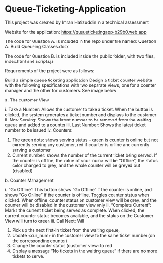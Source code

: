 # Queue-Ticketing-Application

This project was created by Imran Hafizuddin in a technical assessment

Website for the application: https://queueticketingapp-b29b0.web.app

The code for Question A. is included in the repo under file named: Question A. Build Queueing Classes.docx

The code for Question B. is included inside the public folder, with two files, index.html and scripts.js

Requirements of the project were as follows:

Build a simple queue ticketing application
Design a ticket counter website with the following specifications with two separate views, one for a counter manager and the other for customers. See image below

a. The customer View

i. Take a Number: Allows the customer to take a ticket. When the button is
clicked, the system generates a ticket number and displays to the
customer
ii. Now Serving: Shows the latest number to be removed from the waiting
queue and added to a counter
iii. Last Number: Shows the latest ticket number to be issued 
iv. Counters:

1. The green dots: shows serving status – green is counter is online but not currently serving any customer, red if counter is online and currently serving a customer
2. Current number: shows the number of the current ticket being served. If the counter is offline, the value of <cur_num> will be “Offline”, the status color changed to grey, and the whole counter will be greyed out (disabled)

b. Counter Management

i. “Go Offline”: This button shows “Go Offline” if the counter is online, and
shows “Go Online” if the counter is offline. Toggles counter status when clicked. When offline, counter status on customer view will be grey, and the counter will be disabled in the customer view only
ii. “Complete Current”: Marks the current ticket being served as complete. When clicked, the current counter status becomes available, and the status on the Customer View will turn to green
iii. Call Next: Will

1. Pick up the next first-in ticket from the waiting queue,
2. Update <cur_num> in the customer view to the same ticket
number (on the corresponding counter)
3. Change the counter status (customer view) to red
4. Display a message “No tickets in the waiting queue” if there are no
more tickets to serve.
